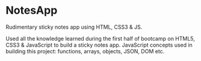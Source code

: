 # NotesApp
Rudimentary sticky notes app using HTML, CSS3 & JS.

Used all the knowledge learned during the first half of bootcamp on HTML5, CSS3 & JavaScript to build a sticky notes app.
JavaScript concepts used in building this project: functions, arrays, objects, JSON, DOM etc.
